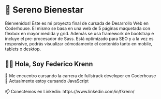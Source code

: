 # 🗻 Sereno Bienestar

Bienvenidos! Este es mi proyecto final de cursada de Desarrollo Web en Coderhouse. El mismo se basa en una web de 5 páginas maquetada con flexbox en mayor medida y grid. Además se usa framework de bootstrap e incluye el pre-procesador de Sass. Está optimizado para SEO y a la vez es responsive, podrás visualizar cómodamente el contenido tanto en mobile, tablets o desktop.


<h2> 🙋‍♂️ Hola, Soy Federico Krenn</h2>
👀 Me encuentro cursando la carrera de fullstrack developer en Coderhouse <br>
🌱 Actualmente estoy cursando JavaScript <br></br>
📫 Conectemos en Linkedin: https://www.linkedin.com/in/fkrenn/